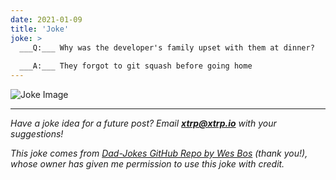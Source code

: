 ```yaml
---
date: 2021-01-09
title: 'Joke'
joke: >
  ___Q:___ Why was the developer's family upset with them at dinner?
  
  ___A:___ They forgot to git squash before going home
---
```


![Joke Image](https://private.xtrp.io/projects/DailyDeveloperJokes/public_image_server/images/5e1258eb1a429.png)

---
*Have a joke idea for a future post? Email **[xtrp@xtrp.io](mailto:xtrp@xtrp.io)** with your suggestions!*

*This joke comes from [Dad-Jokes GitHub Repo by Wes Bos](https://github.com/wesbos/dad-jokes) (thank you!), whose owner has given me permission to use this joke with credit.*

<!-- 
Joke text:
**Q:** Why was the developer's family upset with them at dinner?

**A:** They forgot to git squash before going home
 -->


